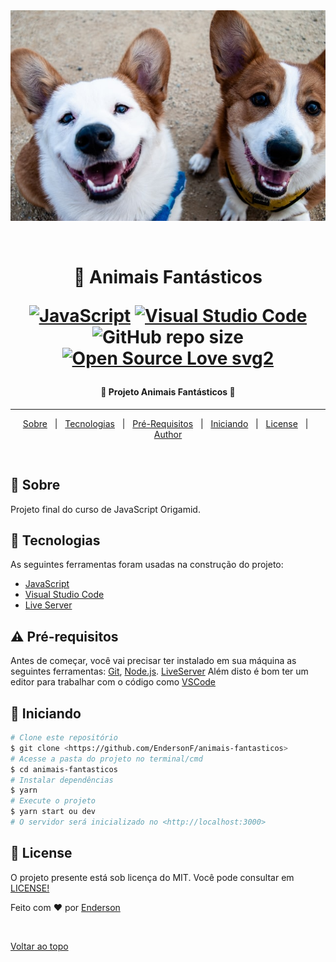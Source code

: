 <div align="center" id="top"> 
  <img src="./src/Assets/two-dogs.jpg" alt="dogs" />

&#xa0;

</div>

<h1 align="center">🔗 Animais Fantásticos

<p align="center">

[![JavaScript](https://img.shields.io/badge/--F7DF1E?logo=javascript&logoColor=000)](https://www.javascript.com/)
[![Visual Studio Code](https://img.shields.io/badge/--007ACC?logo=visual%20studio%20code&logoColor=ffffff)](https://code.visualstudio.com/)
![GitHub repo size](https://img.shields.io/github/repo-size/EndersonF/animais-fantasticos)
[![Open Source Love svg2](https://badges.frapsoft.com/os/v2/open-source.svg?v=103)](https://github.com/ellerbrock/open-source-badges/)

</p>
</h1>

 <h4 align="center"> 
	🦁 Projeto Animais Fantásticos 🦉
</h4>

<hr>

<p align="center">
  <a href="#dart-sobre">Sobre</a> &#xa0; | &#xa0; 
  <a href="#rocket-tecnologias">Tecnologias</a> &#xa0; | &#xa0;
  <a href="#warning-Requisitos">Pré-Requisitos</a> &#xa0; | &#xa0;
  <a href="#checkered_flag-iniciando">Iniciando</a> &#xa0; | &#xa0;
  <a href="#memo-license">License</a> &#xa0; | &#xa0;
  <a href="https://github.com/endersonf" target="_blank">Author</a>
</p>

<br>

## :dart: Sobre

Projeto final do curso de JavaScript Origamid.

## :rocket: Tecnologias

As seguintes ferramentas foram usadas na construção do projeto:

- [JavaScript](https://www.javascript.com/)
- [Visual Studio Code](https://code.visualstudio.com/)
- [Live Server](https://marketplace.visualstudio.com/items?itemName=ritwickdey.LiveServer)

## :warning: Pré-requisitos

Antes de começar, você vai precisar ter instalado em sua máquina as seguintes ferramentas:
[Git](https://git-scm.com), [Node.js](https://nodejs.org/en/). [LiveServer](https://marketplace.visualstudio.com/items?itemName=ritwickdey.LiveServer)
Além disto é bom ter um editor para trabalhar com o código como [VSCode](https://code.visualstudio.com/)

## :checkered_flag: Iniciando

```bash
# Clone este repositório
$ git clone <https://github.com/EndersonF/animais-fantasticos>
# Acesse a pasta do projeto no terminal/cmd
$ cd animais-fantasticos
# Instalar dependências
$ yarn
# Execute o projeto
$ yarn start ou dev
# O servidor será inicializado no <http://localhost:3000>
```

## :memo: License

O projeto presente está sob licença do MIT. Você pode consultar em [LICENSE!](https://github.com/EndersonF/animais-fantasticos/blob/main/LICENSE)

Feito com :heart: por <a href="https://github.com/endersonf" target="_blank">Enderson</a>

&#xa0;

<a href="#top">Voltar ao topo</a>
